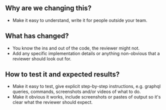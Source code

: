 ## Why are we changing this?

- Make it easy to understand, write it for people outside your team.

## What has changed?

- You know the ins and out of the code, the reviewer might not.
- Add any specific implementation details or anything non-obvious that a reviewer should look out for.

## How to test it and expected results?

- Make it easy to test, give explicit step-by-step instructions, e.g. graphql queries, commands, screenshots and/or videos of what to do.
- Make it obvious it works, include screenshots or pastes of output so it's clear what the reviewer should expect.
